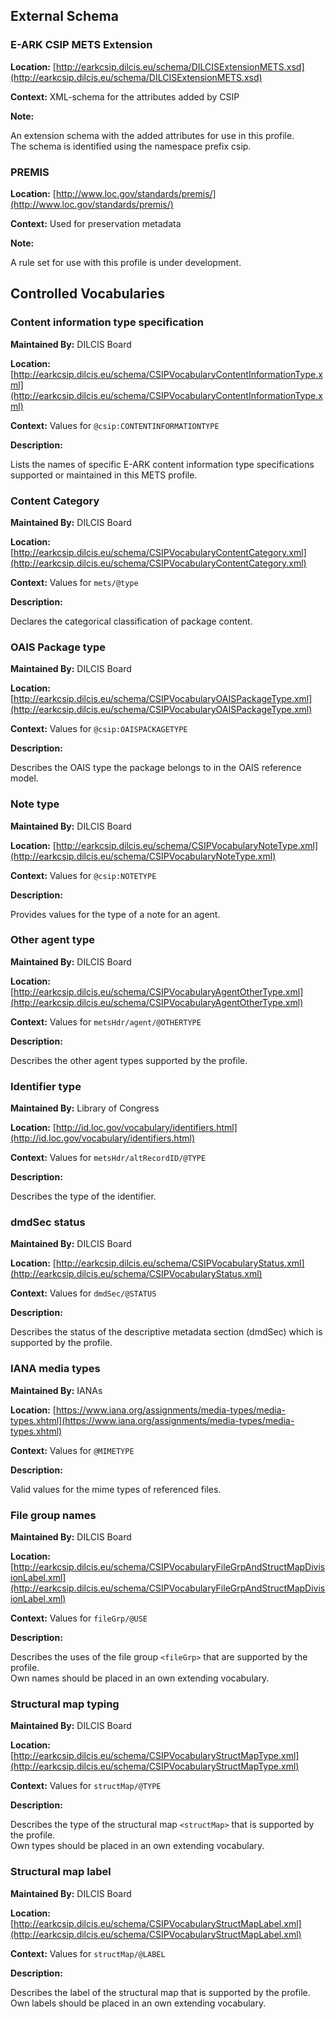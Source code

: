 ## External Schema

### E-ARK CSIP METS Extension
**Location:** [http://earkcsip.dilcis.eu/schema/DILCISExtensionMETS.xsd](http://earkcsip.dilcis.eu/schema/DILCISExtensionMETS.xsd)   

**Context:** XML-schema for the attributes added by CSIP   

**Note:**     

An extension schema with the added attributes for use in this profile. <br/> 
The schema is identified using the namespace prefix csip. <br/> 


### PREMIS
**Location:** [http://www.loc.gov/standards/premis/](http://www.loc.gov/standards/premis/)   

**Context:** Used for preservation metadata   

**Note:**     

A rule set for use with this profile is under development. <br/> 

## Controlled Vocabularies

### Content information type specification
<a name="VocabularyContentInformationTypeSpecification"></a>

**Maintained By:** DILCIS Board   
  
**Location:** [http://earkcsip.dilcis.eu/schema/CSIPVocabularyContentInformationType.xml](http://earkcsip.dilcis.eu/schema/CSIPVocabularyContentInformationType.xml)   

**Context:** Values for `@csip:CONTENTINFORMATIONTYPE`   
  
**Description:**     

Lists the names of specific E-ARK content information type specifications supported or maintained in this METS profile.  
  

### Content Category
<a name="VocabularyContentCategory"></a>

**Maintained By:** DILCIS Board   
  
**Location:** [http://earkcsip.dilcis.eu/schema/CSIPVocabularyContentCategory.xml](http://earkcsip.dilcis.eu/schema/CSIPVocabularyContentCategory.xml)   

**Context:** Values for `mets/@type`   
  
**Description:**     

Declares the categorical classification of package content.  
  

### OAIS Package type
<a name="VocabularyOAISPackageType"></a>

**Maintained By:** DILCIS Board   
  
**Location:** [http://earkcsip.dilcis.eu/schema/CSIPVocabularyOAISPackageType.xml](http://earkcsip.dilcis.eu/schema/CSIPVocabularyOAISPackageType.xml)   

**Context:** Values for `@csip:OAISPACKAGETYPE`   
  
**Description:**     

Describes the OAIS type the package belongs to in the OAIS reference model.  
  

### Note type
<a name="VocabularyNoteType"></a>

**Maintained By:** DILCIS Board   
  
**Location:** [http://earkcsip.dilcis.eu/schema/CSIPVocabularyNoteType.xml](http://earkcsip.dilcis.eu/schema/CSIPVocabularyNoteType.xml)   

**Context:** Values for `@csip:NOTETYPE`   
  
**Description:**     

Provides values for the type of a note for an agent.  
  

### Other agent type
<a name="VocabularyAgentOtherType"></a>

**Maintained By:** DILCIS Board   
  
**Location:** [http://earkcsip.dilcis.eu/schema/CSIPVocabularyAgentOtherType.xml](http://earkcsip.dilcis.eu/schema/CSIPVocabularyAgentOtherType.xml)   

**Context:** Values for `metsHdr/agent/@OTHERTYPE`   
  
**Description:**     

Describes the other agent types supported by the profile.  
  

### Identifier type
<a name="VocabularyIdentifierType"></a>

**Maintained By:** Library of Congress   
  
**Location:** [http://id.loc.gov/vocabulary/identifiers.html](http://id.loc.gov/vocabulary/identifiers.html)   

**Context:** Values for `metsHdr/altRecordID/@TYPE`   
  
**Description:**     

Describes the type of the identifier.  
  

### dmdSec status
<a name="VocabularyStatus"></a>

**Maintained By:** DILCIS Board   
  
**Location:** [http://earkcsip.dilcis.eu/schema/CSIPVocabularyStatus.xml](http://earkcsip.dilcis.eu/schema/CSIPVocabularyStatus.xml)   

**Context:** Values for `dmdSec/@STATUS`   
  
**Description:**     

Describes the status of the descriptive metadata section (dmdSec) which is supported by the profile.  
  

### IANA media types
<a name="VocabularyIANAmediaTypes"></a>

**Maintained By:** IANAs   
  
**Location:** [https://www.iana.org/assignments/media-types/media-types.xhtml](https://www.iana.org/assignments/media-types/media-types.xhtml)   

**Context:** Values for `@MIMETYPE`   
  
**Description:**     

Valid values for the mime types of referenced files.  
  

### File group names
<a name="VocabularyFileGrpAndStructMapDivisionLabel"></a>

**Maintained By:** DILCIS Board   
  
**Location:** [http://earkcsip.dilcis.eu/schema/CSIPVocabularyFileGrpAndStructMapDivisionLabel.xml](http://earkcsip.dilcis.eu/schema/CSIPVocabularyFileGrpAndStructMapDivisionLabel.xml)   

**Context:** Values for `fileGrp/@USE`   
  
**Description:**     

Describes the uses of the file group `<fileGrp>` that are supported by the profile.  
Own names should be placed in an own extending vocabulary.  
  

### Structural map typing
<a name="VocabularyStructMapType"></a>

**Maintained By:** DILCIS Board   
  
**Location:** [http://earkcsip.dilcis.eu/schema/CSIPVocabularyStructMapType.xml](http://earkcsip.dilcis.eu/schema/CSIPVocabularyStructMapType.xml)   

**Context:** Values for `structMap/@TYPE`   
  
**Description:**     

Describes the type of the structural map `<structMap>` that is supported by the profile.  
Own types should be placed in an own extending vocabulary.  
  

### Structural map label
<a name="VocabularyStructMapLabel"></a>

**Maintained By:** DILCIS Board   
  
**Location:** [http://earkcsip.dilcis.eu/schema/CSIPVocabularyStructMapLabel.xml](http://earkcsip.dilcis.eu/schema/CSIPVocabularyStructMapLabel.xml)   

**Context:** Values for `structMap/@LABEL`   
  
**Description:**     

Describes the label of the structural map that is supported by the profile.  
Own labels should be placed in an own extending vocabulary.  
  
